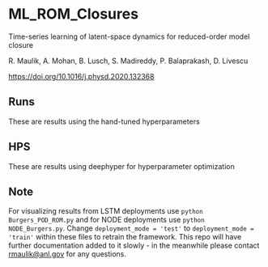 # ML_ROM_Closures
Time-series learning of latent-space dynamics for reduced-order model closure

R. Maulik, A. Mohan, B. Lusch, S. Madireddy, P. Balaprakash, D. Livescu

https://doi.org/10.1016/j.physd.2020.132368

## Runs
These are results using the hand-tuned hyperparameters

## HPS
These are results using deephyper for hyperparameter optimization

## Note
For visualizing results from LSTM deployments use `python Burgers_POD_ROM.py` and for NODE deployments use `python NODE_Burgers.py`. Change `deployment_mode = 'test'` to `deployment_mode = 'train'` within these files to retrain the framework. This repo will have further documentation added to it slowly - in the meanwhile please contact rmaulik@anl.gov for any questions.
